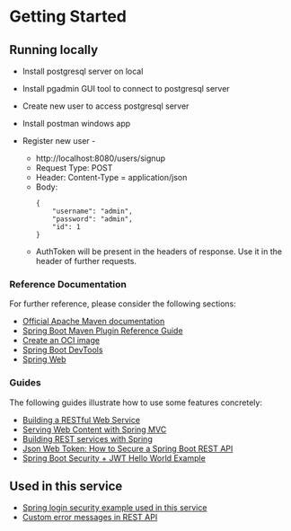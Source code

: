 # Getting Started

## Running locally
* Install postgresql server on local
* Install pgadmin GUI tool to connect to postgresql server
* Create new user to access postgresql server

* Install postman windows app
* Register new user - 
  * http://localhost:8080/users/signup
  * Request Type: POST
  * Header: Content-Type = application/json
  * Body:
    ```
    {
        "username": "admin",
        "password": "admin",
        "id": 1
    }
    ```
  * AuthToken will be present in the headers of response. Use it in the header of further requests.

### Reference Documentation
For further reference, please consider the following sections:

* [Official Apache Maven documentation](https://maven.apache.org/guides/index.html)
* [Spring Boot Maven Plugin Reference Guide](https://docs.spring.io/spring-boot/docs/2.5.3/maven-plugin/reference/html/)
* [Create an OCI image](https://docs.spring.io/spring-boot/docs/2.5.3/maven-plugin/reference/html/#build-image)
* [Spring Boot DevTools](https://docs.spring.io/spring-boot/docs/2.5.3/reference/htmlsingle/#using-boot-devtools)
* [Spring Web](https://docs.spring.io/spring-boot/docs/2.5.3/reference/htmlsingle/#boot-features-developing-web-applications)

### Guides
The following guides illustrate how to use some features concretely:

* [Building a RESTful Web Service](https://spring.io/guides/gs/rest-service/)
* [Serving Web Content with Spring MVC](https://spring.io/guides/gs/serving-web-content/)
* [Building REST services with Spring](https://spring.io/guides/tutorials/bookmarks/)
* [Json Web Token: How to Secure a Spring Boot REST API](https://dzone.com/articles/json-web-token-how-to-secure-spring-boot-rest-api)
* [Spring Boot Security + JWT Hello World Example](https://medium.com/swlh/spring-boot-security-jwt-hello-world-example-b479e457664c)

## Used in this service
* [Spring login security example used in this service](https://www.bezkoder.com/spring-boot-jwt-authentication/)
* [Custom error messages in REST API](https://www.baeldung.com/global-error-handler-in-a-spring-rest-api)

